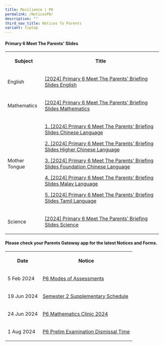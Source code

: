 ```yaml
---
title: Resilience | P6
permalink: /NoticesP6/
description: ""
third_nav_title: Notices To Parents
variant: tiptap
---
```

<h4>Primary 6 Meet The Parents' Slides</h4>
<table style="minWidth: 50px">
<colgroup>
<col>
<col>
</colgroup>
<tbody>
<tr>
<th rowspan="1" colspan="1">
<p>Subject</p>
</th>
<th rowspan="1" colspan="1">
<p>Title</p>
</th>
</tr>
<tr>
<td rowspan="1" colspan="1">
<p>English</p>
</td>
<td rowspan="1" colspan="1">
<p><a href="https://youtu.be/8K7kBTSXmGU" rel="noopener noreferrer nofollow" target="_blank">[2024] Primary 6 Meet The Parents' Briefing Slides English</a>
</p>
</td>
</tr>
<tr>
<td rowspan="1" colspan="1">
<p>Mathematics</p>
</td>
<td rowspan="1" colspan="1">
<p><a href="https://youtu.be/xc4vo6pSJYY" rel="noopener noreferrer nofollow" target="_blank">[2024] Primary 6 Meet The Parents' Briefing Slides Mathematics</a>
</p>
</td>
</tr>
<tr>
<td rowspan="1" colspan="1">
<p>Mother Tongue</p>
</td>
<td rowspan="1" colspan="1">
<p><a href="https://youtu.be/tNKy3NwtFk8" rel="noopener noreferrer nofollow" target="_blank">1. [2024] Primary 6 Meet The Parents' Briefing Slides Chinese Language</a>
</p>
<p><a href="https://youtu.be/rVrA2bECDpE" rel="noopener noreferrer nofollow" target="_blank">2. [2024] Primary 6 Meet The Parents' Briefing Slides Higher Chinese Language</a>
</p>
<p><a href="https://youtu.be/sRy1_W-WxrY" rel="noopener noreferrer nofollow" target="_blank">3. [2024] Primary 6 Meet The Parents' Briefing Slides Foundation Chinese Language</a>
</p>
<p><a href="https://youtu.be/GnJRz8IHb30" rel="noopener noreferrer nofollow" target="_blank">4. [2024] Primary 6 Meet The Parents' Briefing Slides Malay Language</a>
</p>
<p><a href="https://youtu.be/GKmHLkOjl40" rel="noopener noreferrer nofollow" target="_blank">5. [2024] Primary 6 Meet The Parents' Briefing Slides Tamil Language</a>
</p>
</td>
</tr>
<tr>
<td rowspan="1" colspan="1">
<p>Science</p>
</td>
<td rowspan="1" colspan="1">
<p><a href="https://youtu.be/L7brMOzlrr0" rel="noopener noreferrer nofollow" target="_blank">[2024] Primary 6 Meet The Parents' Briefing Slides Science</a>
</p>
</td>
</tr>
</tbody>
</table>
<p></p>
<h4>Please check your <strong>Parents Gateway</strong> app for the latest Notices and Forms.</h4>
<table style="minWidth: 50px">
<colgroup>
<col>
<col>
</colgroup>
<tbody>
<tr>
<th rowspan="1" colspan="1">
<p>Date</p>
</th>
<th rowspan="1" colspan="1">
<p>Notice</p>
</th>
</tr>
<tr>
<td rowspan="1" colspan="1">
<p>5 Feb 2024</p>
</td>
<td rowspan="1" colspan="1">
<p><a href="/files/Letter to parents/Term 1/JWPS_2024_P6_Modes_of_Assessments_Letter_to_Parents.pdf" rel="noopener noreferrer nofollow" target="_blank">P6 Modes of Assessments</a>
</p>
</td>
</tr>
<tr>
<td rowspan="1" colspan="1">
<p>19 Jun 2024</p>
</td>
<td rowspan="1" colspan="1">
<p><a href="/files/Letter to parents/Term 3/059_P6_Semester_2_Supplementary_Schedule.pdf" rel="noopener noreferrer nofollow" target="_blank">Semester 2 Supplementary Schedule</a>
</p>
</td>
</tr>
<tr>
<td rowspan="1" colspan="1">
<p>24 Jun 2024</p>
</td>
<td rowspan="1" colspan="1">
<p><a href="/files/Letter to parents/Term 3/060_P6_Math_Clinic_2024.pdf" rel="noopener noreferrer nofollow" target="_blank">P6 Mathematics Clinic 2024</a>
</p>
</td>
</tr>
<tr>
<td rowspan="1" colspan="1">
<p>1 Aug 2024</p>
</td>
<td rowspan="1" colspan="1">
<p><a href="/files/Letter to parents/Term 3/066_P6_Prelim_Dismissal.pdf" rel="noopener noreferrer nofollow" target="_blank">P6 Prelim Examination Dismissal Time</a>
</p>
</td>
</tr>
</tbody>
</table>
<p></p>
<p></p>